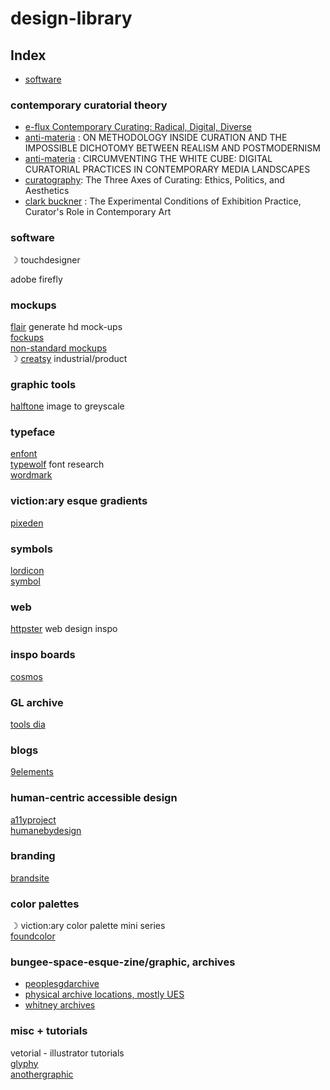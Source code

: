 # design-library

## Index
* [software](#software)


### contemporary curatorial theory 
* [e-flux Contemporary Curating: Radical, Digital, Diverse](https://www.e-flux.com/announcements/447157/contemporary-curating-radical-digital-diverse/)
* [anti-materia](https://anti-materia.org/on-methodology-inside-curation-and-the-impossible-dichotomy-between-realism-and-postmodernism) :  ON METHODOLOGY INSIDE CURATION AND THE IMPOSSIBLE DICHOTOMY BETWEEN REALISM AND POSTMODERNISM
* [anti-materia](https://anti-materia.org/circumventing-the-white-cube) :  CIRCUMVENTING THE WHITE CUBE: DIGITAL CURATORIAL PRACTICES IN CONTEMPORARY MEDIA LANDSCAPES
* [curatography](https://curatography.org/6-3-en/): The Three Axes of Curating: Ethics, Politics, and Aesthetics
* [clark buckner](http://clarkbuckner.com/clarkbuckner/276) : The Experimental Conditions of Exhibition Practice, Curator's Role in Contemporary Art 


### software 
☽ touchdesigner

adobe firefly 

### mockups 
[flair](https://flair.ai) generate hd mock-ups\
[fockups](https://fockups.com)\
[non-standard mockups](https://products.ls.graphics/longscroll-mockups)\
☽ [creatsy](https://creatsy.com) industrial/product

### graphic tools 
[halftone](https://halftone.xoihazard.com) image to greyscale

### typeface 
[enfont](https://enfont.javierarce.com)\
[typewolf](https://www.typewolf.com) font research\
[wordmark](https://wordmark.it)

### viction:ary esque gradients 
[pixeden](https://pixeden.com)

### symbols 
[lordicon](https://lordicon.com)\
[symbol](https://symbol.wtf)

### web 
[httpster](https://httpster.net) web design inspo

### inspo boards 
[cosmos](https://www.cosmos.so)  


### GL archive 
[tools dia](https://tools.dia.tv)

### blogs 
[9elements](https://9elements.com/blog/)

### human-centric accessible design 
[a11yproject](https://a11yproject.com)\
[humanebydesign](https://humanebydesign.com)


### branding
[brandsite](https://brandsite.design)


### color palettes
☽ viction:ary color palette mini series\
[foundcolor](https://foundcolor.co)

### bungee-space-esque-zine/graphic, archives 
* [peoplesgdarchive](https://peoplesgdarchive.org)
* [physical archive locations, mostly UES](https://www.aiga.org/resources/design-history-resources-and-archives)
* [whitney archives](https://whitney.org/research/archives)


### misc + tutorials 
vetorial - illustrator tutorials\
[glyphy](https://glyphy.io)\
[anothergraphic](https://anothergraphic)

